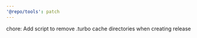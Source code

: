 ```yaml
---
'@repo/tools': patch
---
```


chore: Add script to remove .turbo cache directories when creating release
